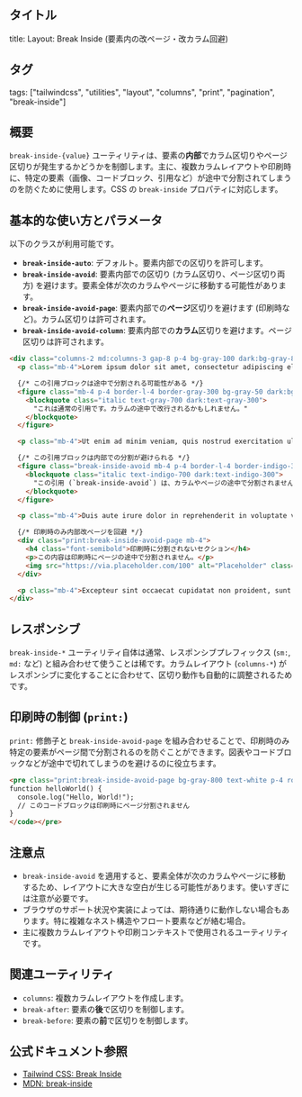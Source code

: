 ## タイトル
title: Layout: Break Inside (要素内の改ページ・改カラム回避)

## タグ
tags: ["tailwindcss", "utilities", "layout", "columns", "print", "pagination", "break-inside"]

## 概要
`break-inside-{value}` ユーティリティは、要素の**内部**でカラム区切りやページ区切りが発生するかどうかを制御します。主に、複数カラムレイアウトや印刷時に、特定の要素（画像、コードブロック、引用など）が途中で分割されてしまうのを防ぐために使用します。CSS の `break-inside` プロパティに対応します。

## 基本的な使い方とパラメータ

以下のクラスが利用可能です。

*   **`break-inside-auto`**: デフォルト。要素内部での区切りを許可します。
*   **`break-inside-avoid`**: 要素内部での区切り (カラム区切り、ページ区切り両方) を避けます。要素全体が次のカラムやページに移動する可能性があります。
*   **`break-inside-avoid-page`**: 要素内部での**ページ**区切りを避けます (印刷時など)。カラム区切りは許可されます。
*   **`break-inside-avoid-column`**: 要素内部での**カラム**区切りを避けます。ページ区切りは許可されます。

```html
<div class="columns-2 md:columns-3 gap-8 p-4 bg-gray-100 dark:bg-gray-800 rounded">
  <p class="mb-4">Lorem ipsum dolor sit amet, consectetur adipiscing elit. Sed do eiusmod tempor incididunt ut labore et dolore magna aliqua.</p>

  {/* この引用ブロックは途中で分割される可能性がある */}
  <figure class="mb-4 p-4 border-l-4 border-gray-300 bg-gray-50 dark:bg-gray-700 dark:border-gray-600">
    <blockquote class="italic text-gray-700 dark:text-gray-300">
      "これは通常の引用です。カラムの途中で改行されるかもしれません。"
    </blockquote>
  </figure>

  <p class="mb-4">Ut enim ad minim veniam, quis nostrud exercitation ullamco laboris nisi ut aliquip ex ea commodo consequat.</p>

  {/* この引用ブロックは内部での分割が避けられる */}
  <figure class="break-inside-avoid mb-4 p-4 border-l-4 border-indigo-300 bg-indigo-50 dark:bg-indigo-900/30 dark:border-indigo-700">
    <blockquote class="italic text-indigo-700 dark:text-indigo-300">
      "この引用 (`break-inside-avoid`) は、カラムやページの途中で分割されません。ブロック全体が次のカラム/ページに移動します。"
    </blockquote>
  </figure>

  <p class="mb-4">Duis aute irure dolor in reprehenderit in voluptate velit esse cillum dolore eu fugiat nulla pariatur.</p>

  {/* 印刷時のみ内部改ページを回避 */}
  <div class="print:break-inside-avoid-page mb-4">
    <h4 class="font-semibold">印刷時に分割されないセクション</h4>
    <p>この内容は印刷時にページの途中で分割されません。</p>
    <img src="https://via.placeholder.com/100" alt="Placeholder" class="w-full aspect-square object-cover rounded mt-2">
  </div>

  <p class="mb-4">Excepteur sint occaecat cupidatat non proident, sunt in culpa qui officia deserunt mollit anim id est laborum.</p>
</div>
```

## レスポンシブ

`break-inside-*` ユーティリティ自体は通常、レスポンシブプレフィックス (`sm:`, `md:` など) と組み合わせて使うことは稀です。カラムレイアウト (`columns-*`) がレスポンシブに変化することに合わせて、区切り動作も自動的に調整されるためです。

## 印刷時の制御 (`print:`)

`print:` 修飾子と `break-inside-avoid-page` を組み合わせることで、印刷時のみ特定の要素がページ間で分割されるのを防ぐことができます。図表やコードブロックなどが途中で切れてしまうのを避けるのに役立ちます。

```html
<pre class="print:break-inside-avoid-page bg-gray-800 text-white p-4 rounded overflow-x-auto"><code>
function helloWorld() {
  console.log("Hello, World!");
  // このコードブロックは印刷時にページ分割されません
}
</code></pre>
```

## 注意点

*   `break-inside-avoid` を適用すると、要素全体が次のカラムやページに移動するため、レイアウトに大きな空白が生じる可能性があります。使いすぎには注意が必要です。
*   ブラウザのサポート状況や実装によっては、期待通りに動作しない場合もあります。特に複雑なネスト構造やフロート要素などが絡む場合。
*   主に複数カラムレイアウトや印刷コンテキストで使用されるユーティリティです。

## 関連ユーティリティ

*   `columns`: 複数カラムレイアウトを作成します。
*   `break-after`: 要素の**後**で区切りを制御します。
*   `break-before`: 要素の**前**で区切りを制御します。

## 公式ドキュメント参照
*   [Tailwind CSS: Break Inside](https://tailwindcss.com/docs/break-inside)
*   [MDN: break-inside](https://developer.mozilla.org/en-US/docs/Web/CSS/break-inside)